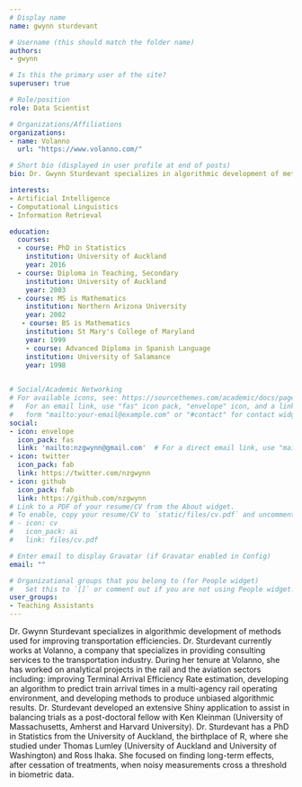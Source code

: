 ```yaml
---
# Display name
name: gwynn sturdevant

# Username (this should match the folder name)
authors:
- gwynn

# Is this the primary user of the site?
superuser: true

# Role/position
role: Data Scientist

# Organizations/Affiliations
organizations:
- name: Volanno
  url: "https://www.volanno.com/"

# Short bio (displayed in user profile at end of posts)
bio: Dr. Gwynn Sturdevant specializes in algorithmic development of methods used for improving transportation efficiencies. 

interests:
- Artificial Intelligence
- Computational Linguistics
- Information Retrieval

education:
  courses:
  - course: PhD in Statistics
    institution: University of Auckland
    year: 2016
  - course: Diploma in Teaching, Secondary
    institution: University of Auckland
    year: 2003
  - course: MS is Mathematics
    institution: Northern Arizona University
    year: 2002
   - course: BS is Mathematics
    institution: St Mary's College of Maryland
    year: 1999
    - course: Advanced Diploma in Spanish Language
    institution: University of Salamance
    year: 1998
   

# Social/Academic Networking
# For available icons, see: https://sourcethemes.com/academic/docs/page-builder/#icons
#   For an email link, use "fas" icon pack, "envelope" icon, and a link in the
#   form "mailto:your-email@example.com" or "#contact" for contact widget.
social:
- icon: envelope
  icon_pack: fas
  link: 'mailto:nzgwynn@gmail.com'  # For a direct email link, use "mailto:test@example.org".
- icon: twitter
  icon_pack: fab
  link: https://twitter.com/nzgwynn
- icon: github
  icon_pack: fab
  link: https://github.com/nzgwynn
# Link to a PDF of your resume/CV from the About widget.
# To enable, copy your resume/CV to `static/files/cv.pdf` and uncomment the lines below.
# - icon: cv
#   icon_pack: ai
#   link: files/cv.pdf

# Enter email to display Gravatar (if Gravatar enabled in Config)
email: ""

# Organizational groups that you belong to (for People widget)
#   Set this to `[]` or comment out if you are not using People widget.
user_groups:
- Teaching Assistants
---
```


Dr. Gwynn Sturdevant specializes in algorithmic development of methods used for improving transportation efficiencies. Dr. Sturdevant currently works at Volanno, a company that specializes in providing consulting services to the transportation industry. During her tenure at Volanno, she has worked on analytical projects in the rail and the aviation sectors including: improving Terminal Arrival Efficiency Rate estimation, developing an algorithm to predict train arrival times in a multi-agency rail operating environment, and developing methods to produce unbiased algorithmic results. Dr. Sturdevant developed an extensive Shiny application to assist in balancing trials as a post-doctoral fellow with Ken Kleinman (University of Massachusetts, Amherst and Harvard University). Dr. Sturdevant has a PhD in Statistics from the University of Auckland, the birthplace of R, where she studied under Thomas Lumley (University of Auckland and University of Washington) and Ross Ihaka. She focused on finding long-term effects, after cessation of treatments, when noisy measurements cross a threshold in biometric data. 
